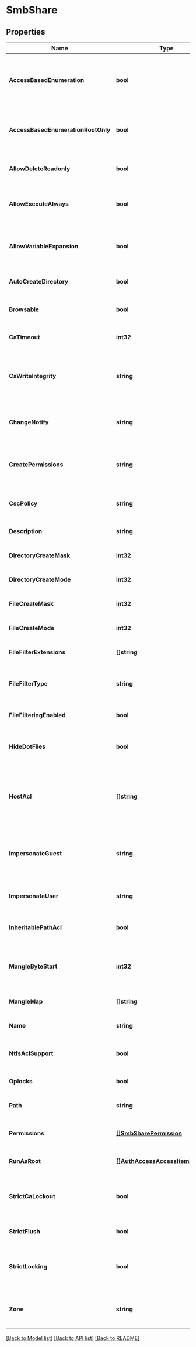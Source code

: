 # SmbShare

## Properties
Name | Type | Description | Notes
------------ | ------------- | ------------- | -------------
**AccessBasedEnumeration** | **bool** | Only enumerate files and folders the requesting user has access to. | [optional] [default to null]
**AccessBasedEnumerationRootOnly** | **bool** | Access-based enumeration on only the root directory of the share. | [optional] [default to null]
**AllowDeleteReadonly** | **bool** | Allow deletion of read-only files in the share. | [optional] [default to null]
**AllowExecuteAlways** | **bool** | Allows users to execute files they have read rights for. | [optional] [default to null]
**AllowVariableExpansion** | **bool** | Allow automatic expansion of variables for home directories. | [optional] [default to null]
**AutoCreateDirectory** | **bool** | Automatically create home directories. | [optional] [default to null]
**Browsable** | **bool** | Share is visible in net view and the browse list. | [optional] [default to null]
**CaTimeout** | **int32** | Persistent open timeout for the share. | [optional] [default to null]
**CaWriteIntegrity** | **string** | Specify the level of write-integrity on continuously available shares. | [optional] [default to null]
**ChangeNotify** | **string** | Level of change notification alerts on the share. | [optional] [default to null]
**CreatePermissions** | **string** | Create permissions for new files and directories in share. | [optional] [default to null]
**CscPolicy** | **string** | Client-side caching policy for the shares. | [optional] [default to null]
**Description** | **string** | Description for this SMB share. | [optional] [default to null]
**DirectoryCreateMask** | **int32** | Directory create mask bits. | [optional] [default to null]
**DirectoryCreateMode** | **int32** | Directory create mode bits. | [optional] [default to null]
**FileCreateMask** | **int32** | File create mask bits. | [optional] [default to null]
**FileCreateMode** | **int32** | File create mode bits. | [optional] [default to null]
**FileFilterExtensions** | **[]string** | Specifies the list of file extensions. | [optional] [default to null]
**FileFilterType** | **string** | Specifies if filter list is for deny or allow. Default is deny. | [optional] [default to null]
**FileFilteringEnabled** | **bool** | Enables file filtering on this zone. | [optional] [default to null]
**HideDotFiles** | **bool** | Hide files and directories that begin with a period &#39;.&#39;. | [optional] [default to null]
**HostAcl** | **[]string** | An ACL expressing which hosts are allowed access. A deny clause must be the final entry. | [optional] [default to null]
**ImpersonateGuest** | **string** | Specify the condition in which user access is done as the guest account. | [optional] [default to null]
**ImpersonateUser** | **string** | User account to be used as guest account. | [optional] [default to null]
**InheritablePathAcl** | **bool** | Set the inheritable ACL on the share path. | [optional] [default to null]
**MangleByteStart** | **int32** | Specifies the wchar_t starting point for automatic byte mangling. | [optional] [default to null]
**MangleMap** | **[]string** | Character mangle map. | [optional] [default to null]
**Name** | **string** | Share name. | [optional] [default to null]
**NtfsAclSupport** | **bool** | Support NTFS ACLs on files and directories. | [optional] [default to null]
**Oplocks** | **bool** | Support oplocks. | [optional] [default to null]
**Path** | **string** | Path of share within /ifs. | [optional] [default to null]
**Permissions** | [**[]SmbSharePermission**](SmbSharePermission.md) | Specifies an ordered list of permission modifications. | [optional] [default to null]
**RunAsRoot** | [**[]AuthAccessAccessItemFileGroup**](AuthAccessAccessItemFileGroup.md) | Allow account to run as root. | [optional] [default to null]
**StrictCaLockout** | **bool** | Specifies if persistent opens would do strict lockout on the share. | [optional] [default to null]
**StrictFlush** | **bool** | Handle SMB flush operations. | [optional] [default to null]
**StrictLocking** | **bool** | Specifies whether byte range locks contend against SMB I/O. | [optional] [default to null]
**Zone** | **string** | Name of the access zone to which to move this SMB share | [optional] [default to null]

[[Back to Model list]](../README.md#documentation-for-models) [[Back to API list]](../README.md#documentation-for-api-endpoints) [[Back to README]](../README.md)



